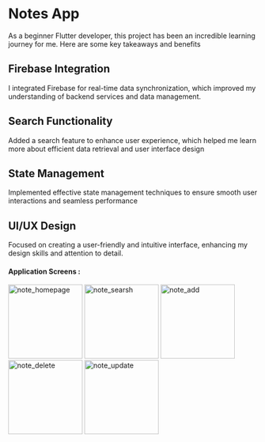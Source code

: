 # Notes App

As a beginner Flutter developer, this project has been an incredible learning journey for me. Here are some key takeaways and benefits

## Firebase Integration
I integrated Firebase for real-time data synchronization, which improved my understanding of backend services and data management.

## Search Functionality
Added a search feature to enhance user experience, which helped me learn more about efficient data retrieval and user interface design

## State Management
Implemented effective state management techniques to ensure smooth user interactions and seamless performance

## UI/UX Design
Focused on creating a user-friendly and intuitive interface, enhancing my design skills and attention to detail.

#### Application Screens :

<div>
  <img width="150" alt="note_homepage" src="https://github.com/user-attachments/assets/5f5b877e-7e64-4c57-b32d-64a0d0533c09">
  <img width="150" alt="note_searsh" src="https://github.com/user-attachments/assets/794f9239-9e50-456d-a3c8-218da43293d7">
  <img width="150" alt="note_add" src="https://github.com/user-attachments/assets/595b3107-efdc-4743-9f85-03dcf299a397">
  <img width="150" alt="note_delete" src="https://github.com/user-attachments/assets/2e2fb757-0a78-406c-9314-226a7f00240d">
  <img width="150" alt="note_update" src="https://github.com/user-attachments/assets/bbde2a00-94ec-413d-9b58-36a644e4a328">

</div>
